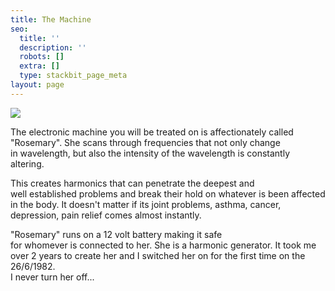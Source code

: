 ```yaml
---
title: The Machine
seo:
  title: ''
  description: ''
  robots: []
  extra: []
  type: stackbit_page_meta
layout: page
---
```

![](/images/rosemary.jpg)

The electronic machine you will be treated on is affectionately called "Rosemary". She scans through frequencies that not only change in wavelength, but also the intensity of the wavelength is constantly altering.

This creates harmonics that can penetrate the deepest and well established problems and break their hold on whatever is been affected in the body. It doesn't matter if its joint problems, asthma, cancer, depression, pain relief comes almost instantly.           

"Rosemary" runs on a 12 volt battery making it safe for whomever is connected to her. She is a harmonic generator. It took me over 2 years to create her and I switched her on for the first time on the 26/6/1982.\
I never turn her off...
